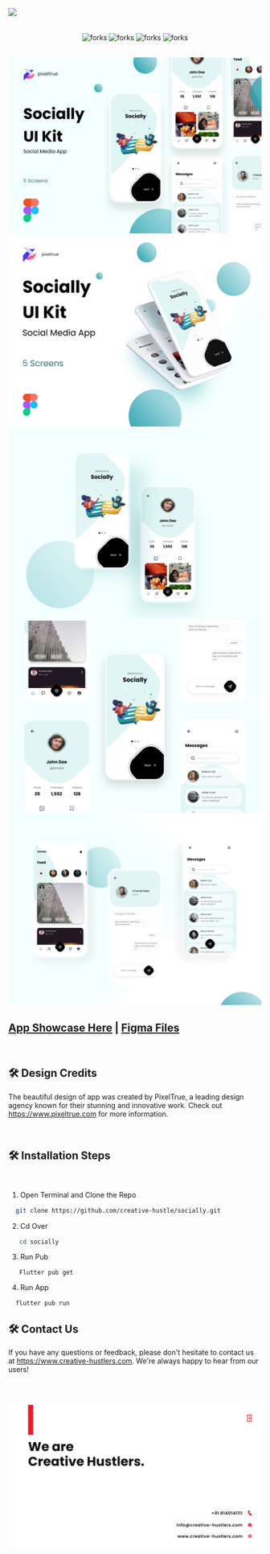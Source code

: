 ![](https://socialify.git.ci/creative-hustle/socially/image?forks=1&logo=https%3A%2F%2Fgithub.com%2Fcreative-hustle%2Fsocially%2Fblob%2Fmain%2Fmedia%2Flogo.png%3Fraw%3Dtrue&name=1&pulls=1&stargazers=1&theme=Light)

<br/>

<!-------------Swags------------------------->

<div align="center">


<img src="https://forthebadge.com/images/badges/built-with-love.svg" alt=" forks"/>
<img src="https://forthebadge.com/images/badges/built-by-developers.svg" alt=" forks"/>
<img src="https://forthebadge.com/images/badges/makes-people-smile.svg" alt=" forks"/>
<img src="https://forthebadge.com/images/badges/powered-by-coffee.svg" alt=" forks"/>

</div>

<br/>

![Group 1](https://github.com/creative-hustle/socially/blob/main/media/1.png?raw=true)
![Group 2](https://github.com/creative-hustle/socially/blob/main/media/2.png?raw=true)
![Group 3](https://github.com/creative-hustle/socially/blob/main/media/3.png?raw=true)
![Group 4](https://github.com/creative-hustle/socially/blob/main/media/4.png?raw=true)
![Group 5](https://github.com/creative-hustle/socially/blob/main/media/5.png?raw=true)


## [App Showcase Here](https://play.google.com/store/apps/details?id=com.ch.socially) | [Figma Files](https://www.figma.com/file/BfSE733l8Uxye4ymmF7YSA/Social-Media-UI-Kit?node-id=0%3A1&t=OWgphvTfgMxMz24P-1)


<br/>

## 🛠️ Design Credits

The beautiful design of app was created by PixelTrue, a leading design agency known for their stunning and innovative work. Check out https://www.pixeltrue.com for more information.
<!-- ## [PixelTrue](https://www.pixeltrue.com/) -->


<br/>

## 🛠️ Installation Steps


<br/>


1. Open Terminal and Clone the Repo

```bash
  git clone https://github.com/creative-hustle/socially.git
```
2. Cd Over

```bash
   cd socially
```
3. Run Pub
```
   Flutter pub get
```
4. Run App
```
  flutter pub run
```

## 🛠️ Contact Us
If you have any questions or feedback, please don't hesitate to contact us at https://www.creative-hustlers.com. We're always happy to hear from our users!

<br/>
<br/>

![](https://github.com/creative-hustle/socially/blob/main/media/banner.png?raw=true)
